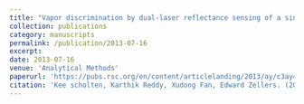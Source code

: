 ```yaml
---
title: "Vapor discrimination by dual-laser reflectance sensing of a single functionalized nanoparticle film"
collection: publications
category: manuscripts
permalink: /publication/2013-07-16
excerpt: 
date: 2013-07-16
venue: 'Analytical Methods'
paperurl: 'https://pubs.rsc.org/en/content/articlelanding/2013/ay/c3ay40952j/unauth'
citation: 'Kee scholten, Karthik Reddy, Xudong Fan, Edward Zellers. (2013). &quot;Vapor discrimination by dual-laser reflectance sensing of a single functionalized nanoparticle film.&quot; <i>Analytical Methdods</i>. 5(16).'
---
```

<!--The contents above will be part of a list of publications, if the user clicks the link for the publication than the contents of section will be rendered as a full page, allowing you to provide more information about the paper for the reader. When publications are displayed as a single page, the contents of the above "citation" field will automatically be included below this section in a smaller font.-->

